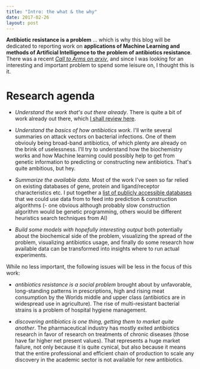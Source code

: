 ```yaml
---
title: "Intro: the what & the why"
date: 2017-02-26
layout: post
---
```


**Antibiotic resistance is a problem**
... which is why this blog will be dedicated to reporting work on **applications of Machine Learning and methods of Artificial Intelligence to the problem of antibiotics resistance**. There was a recent *[Call to Arms on arxiv](https://arxiv.org/pdf/1607.01224.pdf)*, and since I was looking for an interesting and important problem to spend some leisure on, I thought this is it. 

# Research agenda

+ *Understand the work that's out there already*.
  There is quite a bit of work already out there, which [I shall review here](https://simatai.github.io/2017/02/28/literature-review.html).
 
+ *Understand the basics of how antibiotics work*. 
  I'll write several summaries on attack vectors on bacterial infections. One of them obviouly being broad-band antibiotics, of which   plenty are already on the brink of uselessness. I'll try to understand how the biochemistry works and how Machine learning could possibly help to get from genetic information to predicting or constructing new antibiotics. That's quite ambitious, but hey.

+ *Summarize the available data*.
  Most of the work I've seen so far relied on existing databases of gene, protein and ligand/receptor characteristics etc. I put together a [list of publicly accessible databases](https://simatai.github.io/2017/02/27/existing-datasources.html) that we could use data from to feed into prediction & construction algorithms (- one obvious although probably slow construction algorithm would be genetic programming, others would be different heuristics search techniques from AI)
  
+ *Build some models with hopefully interesting output* both potentially about the biochemical side of the problem, visualizing the spread of the problem, visualizing antibiotics usage, and finally do some research how available data can be transformed into insights where to run actual experiments.
  
While no less important, the following issues will be less in the focus of this work:

+ *antibiotics resistance is a social problem* brought about by unfavorable, long-standing patterns in prescriptions, high and rising meat consumption by the Worlds middle and upper class (antibiotics are in widespread use in agriculture). The rise of multi-resistant bacterial strains is a problem of hospital hygiene management.

+ *discovering antibiotics is one thing, getting them to market quite another*. The pharmaceutical industry has mostly exited antibiotics research in favor of research on treatments of chronic diseases (those have far higher net present values). That represents a huge market failure, not only because it is quite cynical, but also because it means that the entire professional and efficient chain of production to scale any discovery in the academic sector is not available for new antibiotics.


